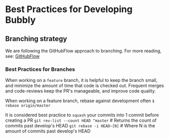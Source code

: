 # Best Practices for Developing Bubbly

## Branching strategy
We are following the GitHubFlow approach to branching. For more reading, see: [GitHubFlow](https://guides.github.com/introduction/flow/)

### Best Practices for Branches
When working on a `feature` branch, it is helpful to keep the branch small, and minimize the amount of time that code is checked out. Frequent merges and code-reviews keep the PR's manageable, and improve code quality.

When working on a feature branch, rebase against development often
`$ rebase origin/master`

It is considered best practice to `squash` your commits into 1 commit before creating a PR
`git rev-list --count HEAD ^master` # Returns the count of commits past develop's HEAD
`git rebase -i HEAD~[N]` # Where N is the amount of commits past develop's HEAD

